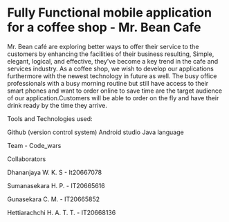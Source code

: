 # Fully Functional mobile application for a coffee shop - Mr. Bean Cafe

Mr. Bean café are exploring better ways to offer their service to the customers by enhancing the facilities of their business resulting, Simple, elegant, logical, and effective, they’ve become a key trend in the cafe and services industry. As a coffee shop, we wish to develop our applications furthermore with the newest technology in future as well.
The busy office professionals with a busy morning routine but still have access to their smart phones and want to order online to save time are the target audience of our application.Customers will be able to order on the fly and have their drink ready by the time they arrive.

Tools and Technologies used:

Github (version control system)
Android studio
Java language



Team - Code_wars


Collaborators  

Dhananjaya W. K. S - It20667078

Sumanasekara H. P. - IT20665616

Gunasekara C. M. - IT20665852

Hettiarachchi H. A. T. T. - IT20668136

